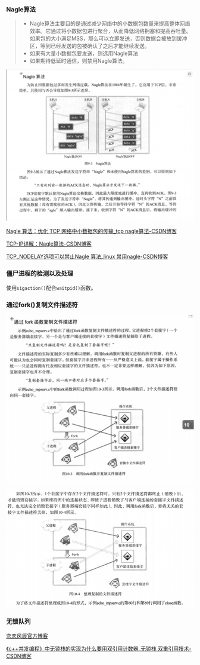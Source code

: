 ### Nagle算法

> - Nagle算法主要目的是通过减少网络中的小数据包数量来提高整体网络效率。它通过将小数据包进行聚合，从而降低网络拥塞和提高吞吐量。如果包的大小满足MSS，那么可以立即发送，否则数据会被放到缓冲区，等到已经发送的包被确认了之后才能继续发送。
> - 如果有大量小数据包要发送，则选用Nagle算法
> - 如果期待低延时通信，则禁用Nagle算法。

![image-20250131110838613](./assets/image-20250131110838613.png)

[Nagle 算法：优化 TCP 网络中小数据包的传输_tcp nagle算法-CSDN博客](https://blog.csdn.net/houbincarson/article/details/142633510)

[TCP-IP详解：Nagle算法-CSDN博客](https://blog.csdn.net/wdscq1234/article/details/52432095)

[TCP_NODELAY选项可以禁止Nagle 算法_linux 禁用nagle-CSDN博客](https://blog.csdn.net/sun007700/article/details/128655876)

### 僵尸进程的检测以及处理

使用`sigaction()`配合`waitpid()`函数。

### 通过fork()复制文件描述符

![image-20250131182530558](./assets/image-20250131182530558.png)

![image-20250131182540252](./assets/image-20250131182540252.png)

### 无锁队列

[恋恋风辰官方博客](https://llfc.club/category?catid=225RaiVNI8pFDD5L4m807g7ZwmF#!aid/2ahHZgMOCIfy9TnBOaS8pXKjf5n)

[《c++并发编程》中无锁栈的实现为什么要用双引用计数器_无锁栈 双重引用技术-CSDN博客](https://blog.csdn.net/ld_long/article/details/137692475)